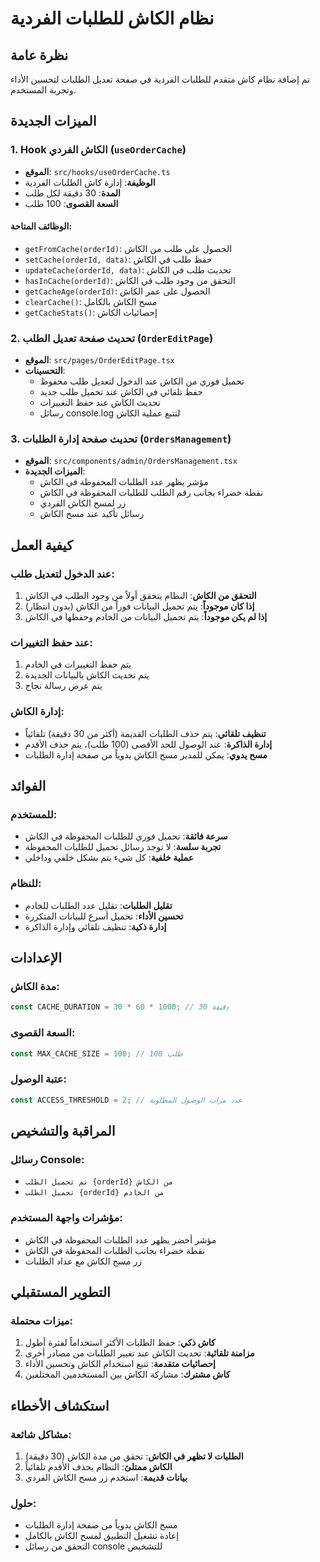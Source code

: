 # نظام الكاش للطلبات الفردية

## نظرة عامة

تم إضافة نظام كاش متقدم للطلبات الفردية في صفحة تعديل الطلبات لتحسين الأداء وتجربة المستخدم.

## الميزات الجديدة

### 1. Hook الكاش الفردي (`useOrderCache`)

- **الموقع**: `src/hooks/useOrderCache.ts`
- **الوظيفة**: إدارة كاش الطلبات الفردية
- **المدة**: 30 دقيقة لكل طلب
- **السعة القصوى**: 100 طلب

#### الوظائف المتاحة:

- `getFromCache(orderId)`: الحصول على طلب من الكاش
- `setCache(orderId, data)`: حفظ طلب في الكاش
- `updateCache(orderId, data)`: تحديث طلب في الكاش
- `hasInCache(orderId)`: التحقق من وجود طلب في الكاش
- `getCacheAge(orderId)`: الحصول على عمر الكاش
- `clearCache()`: مسح الكاش بالكامل
- `getCacheStats()`: إحصائيات الكاش

### 2. تحديث صفحة تعديل الطلب (`OrderEditPage`)

- **الموقع**: `src/pages/OrderEditPage.tsx`
- **التحسينات**:
  - تحميل فوري من الكاش عند الدخول لتعديل طلب محفوظ
  - حفظ تلقائي في الكاش عند تحميل طلب جديد
  - تحديث الكاش عند حفظ التغييرات
  - رسائل console.log لتتبع عملية الكاش

### 3. تحديث صفحة إدارة الطلبات (`OrdersManagement`)

- **الموقع**: `src/components/admin/OrdersManagement.tsx`
- **الميزات الجديدة**:
  - مؤشر يظهر عدد الطلبات المحفوظة في الكاش
  - نقطة خضراء بجانب رقم الطلب للطلبات المحفوظة في الكاش
  - زر لمسح الكاش الفردي
  - رسائل تأكيد عند مسح الكاش

## كيفية العمل

### عند الدخول لتعديل طلب:

1. **التحقق من الكاش**: النظام يتحقق أولاً من وجود الطلب في الكاش
2. **إذا كان موجوداً**: يتم تحميل البيانات فوراً من الكاش (بدون انتظار)
3. **إذا لم يكن موجوداً**: يتم تحميل البيانات من الخادم وحفظها في الكاش

### عند حفظ التغييرات:

1. يتم حفظ التغييرات في الخادم
2. يتم تحديث الكاش بالبيانات الجديدة
3. يتم عرض رسالة نجاح

### إدارة الكاش:

- **تنظيف تلقائي**: يتم حذف الطلبات القديمة (أكثر من 30 دقيقة) تلقائياً
- **إدارة الذاكرة**: عند الوصول للحد الأقصى (100 طلب)، يتم حذف الأقدم
- **مسح يدوي**: يمكن للمدير مسح الكاش يدوياً من صفحة إدارة الطلبات

## الفوائد

### للمستخدم:

- **سرعة فائقة**: تحميل فوري للطلبات المحفوظة في الكاش
- **تجربة سلسة**: لا توجد رسائل تحميل للطلبات المحفوظة
- **عملية خلفية**: كل شيء يتم بشكل خلفي وداخلي

### للنظام:

- **تقليل الطلبات**: تقليل عدد الطلبات للخادم
- **تحسين الأداء**: تحميل أسرع للبيانات المتكررة
- **إدارة ذكية**: تنظيف تلقائي وإدارة الذاكرة

## الإعدادات

### مدة الكاش:

```typescript
const CACHE_DURATION = 30 * 60 * 1000; // 30 دقيقة
```

### السعة القصوى:

```typescript
const MAX_CACHE_SIZE = 100; // 100 طلب
```

### عتبة الوصول:

```typescript
const ACCESS_THRESHOLD = 2; // عدد مرات الوصول المطلوبة
```

## المراقبة والتشخيص

### رسائل Console:

- `تم تحميل الطلب {orderId} من الكاش`
- `تحميل الطلب {orderId} من الخادم`

### مؤشرات واجهة المستخدم:

- مؤشر أخضر يظهر عدد الطلبات المحفوظة في الكاش
- نقطة خضراء بجانب الطلبات المحفوظة في الكاش
- زر مسح الكاش مع عداد الطلبات

## التطوير المستقبلي

### ميزات محتملة:

1. **كاش ذكي**: حفظ الطلبات الأكثر استخداماً لفترة أطول
2. **مزامنة تلقائية**: تحديث الكاش عند تغيير الطلبات من مصادر أخرى
3. **إحصائيات متقدمة**: تتبع استخدام الكاش وتحسين الأداء
4. **كاش مشترك**: مشاركة الكاش بين المستخدمين المختلفين

## استكشاف الأخطاء

### مشاكل شائعة:

1. **الطلبات لا تظهر في الكاش**: تحقق من مدة الكاش (30 دقيقة)
2. **الكاش ممتلئ**: النظام يحذف الأقدم تلقائياً
3. **بيانات قديمة**: استخدم زر مسح الكاش الفردي

### حلول:

- مسح الكاش يدوياً من صفحة إدارة الطلبات
- إعادة تشغيل التطبيق لمسح الكاش بالكامل
- التحقق من رسائل console للتشخيص
